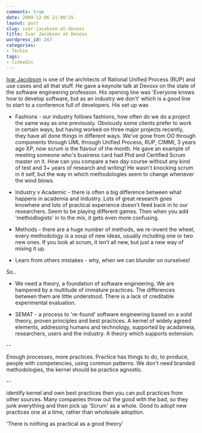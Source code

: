 ```yaml
---
comments: true
date: 2009-12-06 21:00:25
layout: post
slug: ivar-jacobsen-at-devoxx
title: Ivar Jacobson at Devoxx
wordpress_id: 267
categories:
- Techie
tags:
- linkedin
---
```


[Ivar Jacobson](http://www.ivarjacobson.com/) is one of the architects of Rational Unified Process (RUP) and use cases and all that stuff. He gave a keynote talk at Devoxx on the state of the software engineering profession. His opening line was 'Everyone knows how to develop software, but as an industry we don't' which is a good line to start to a conference full of developers. His set up was

* Fashions - our industry follows fashions, how often do we do a project the same way as one previously. Obviously some clients prefer to work in certain ways, but having worked on three major projects recently, they have all done things in different ways. We've gone from OO through components through UML through Unified Process, RUP, CIMMI, 3 years ago XP, now scrum is the flavour of the month. He gave an example of meeting someone who's business card had Phd and Certified Scrum master on it. How can you compare a two day course without any kind of test and 3+ years of research and writing! He wasn't knocking scrum in it self, but the way in which methodologies seem to change whenever the wind blows.

* Industry v Academic - there is often a big difference between what happens in academia and industry. Lots of great research goes knowhere and lots of practical experience doesn't feed back in to our researchers. Seem to be playing different games. Then when you add 'methodlogists' in to the mix, it gets even more confusing.

* Methods - there are a huge number of methods, we re-invent the wheel, every methodology is a soup of new ideas, usually including one or two new ones. If you look at scrum, it isn't all new, but just a new way of mixing it up.

* Learn from others mistakes - why, when we can blunder on ourselves!

So..

* We need a theory, a foundation of software engineering. We are hampered by a multitude of immature practices. The differences between them are little understood. There is a lack of creditable experimental evaluation.

* SEMAT - a process to 're-found' software engineering based on a solid theory, proven principles and best practices. A kernel of widely agreed elements, addressing humans and technology, supported by acadameia, researchers, users and the industry. A theory which supports extension.

--

Enough processes, more practices. Practice has things to do, to produce, people with competencies, using common patterns. We don't need branded methodologies, the kernel should be practice agnostic.

--

identify kernel and own best practices then you can pull practices from other sources. Many companies throw out the good with the bad, so they junk everything and then pick up 'Scrum' as a whole. Good to adopt new practices one at a time, rather than wholesale adoption.

'There is nothing as practical as a good theory'
